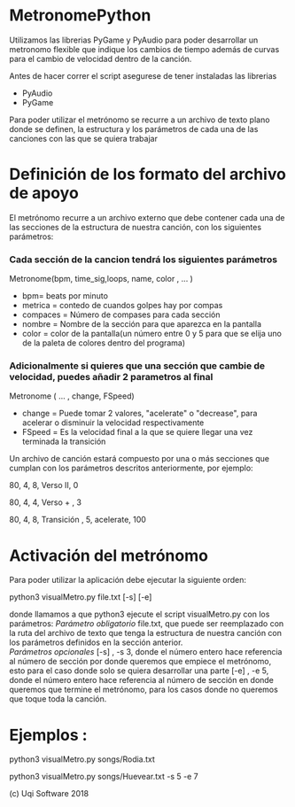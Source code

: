 # MetronomePython

Utilizamos las librerias PyGame y PyAudio para poder desarrollar un metronomo flexible que indique los cambios de tiempo además de curvas para el cambio de velocidad dentro de la canción. 

Antes de hacer correr el script asegurese de tener instaladas las librerias 

* PyAudio
* PyGame

Para poder utilizar el metrónomo se recurre a un archivo de texto plano donde se definen, la estructura y los parámetros de cada una de las canciones con las que se quiera trabajar 

# Definición de los formato del archivo de apoyo
El metrónomo recurre a un archivo externo que debe contener cada una de las secciones de la estructura de nuestra canción, con los siguientes parámetros: 

### Cada sección de la cancion tendrá los siguientes parámetros
Metronome(bpm, time_sig,loops, name, color , ... )
* bpm= beats por minuto
* metrica = contedo de cuandos golpes hay por compas 
* compaces = Número de compases para cada sección
* nombre = Nombre de la sección para que aparezca en la pantalla
* color = color de la pantalla(un número entre 0 y 5 para que se elija uno de la paleta de colores dentro del programa)

### Adicionalmente si quieres que una sección que cambie de velocidad, puedes añadir 2 parametros al final

Metronome ( ... , change, FSpeed) 

* change = Puede tomar 2 valores, "acelerate" o "decrease", para acelerar o disminuir la velocidad respectivamente
* FSpeed = Es la velocidad final a la que se quiere llegar una vez terminada la transición 

Un archivo de canción estará compuesto por una o más secciones que cumplan con los parámetros descritos anteriormente, por ejemplo:  

80, 4, 8, Verso II, 0

80, 4, 4, Verso + , 3

80, 4, 8, Transición , 5, acelerate, 100

# Activación del metrónomo 

Para poder utilizar la aplicación debe ejecutar la siguiente orden: 

python3 visualMetro.py file.txt [-s] [-e]

donde llamamos a que python3 ejecute el script visualMetro.py con los parámetros: 
*Parámetro obligatorio*
file.txt,  que puede ser reemplazado con la ruta del archivo de texto que tenga la estructura de nuestra canción con los parámetros definidos en la sección anterior.  
*Parámetros opcionales*
[-s] , -s 3, donde el número entero hace referencia al número de sección por donde queremos que empiece el metrónomo, esto para el caso donde solo se quiera desarrollar una parte
[-e] , -e 5, donde el número entero hace referencia al número de sección en donde queremos que termine el metrónomo, para los casos donde no queremos que toque toda la canción.  


# Ejemplos : 

python3 visualMetro.py songs/Rodia.txt

python3 visualMetro.py songs/Huevear.txt -s 5 -e 7


(c) Uqi Software 2018
